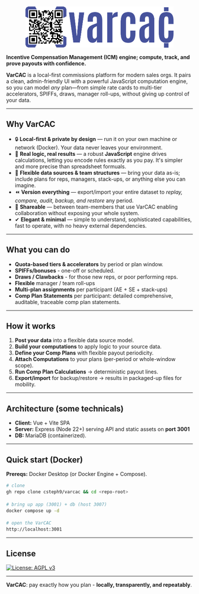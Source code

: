 <p align="center">
  <img src="varcac.png" width=400>

</p>

**Incentive Compensation Management (ICM) engine; compute, track, and prove payouts with confidence.**

**VarCAC** is a local-first commissions platform for modern sales orgs. It pairs a clean, admin-friendly UI with a powerful JavaScript computation engine, so you can model *any* plan—from simple rate cards to multi-tier accelerators, SPIFFs, draws, manager roll-ups, without giving up control of your data.

---

## Why VarCAC
- 🔒 **Local-first & private by design** — run it on your own machine or network (Docker). Your data never leaves your environment.
- 🧠 **Real logic, real results** — a robust **JavaScript** engine drives calculations, letting you encode rules exactly as you pay. It's simpler and more precise than spreadsheet formuals.
- 🧩 **Flexible data sources & team structures** — bring your data as-is; include plans for reps, managers, stack-ups, or anything else you can imagine.
- ⏪ **Version everything** — export/import your entire dataset to *replay, compare, audit, backup, and restore* any period.
- 🤝 **Shareable** — between team-members that use VarCAC enabling collaboration without exposing your whole system.
- ✔ **Elegant & minimal** — simple to understand, sophisticated capabilities, fast to operate, with no heavy external dependencies.

---

## What you can do
- **Quota-based tiers & accelerators** by period or plan window.
- **SPIFFs/bonuses** - one-off or scheduled.
- **Draws / Clawbacks** - for those new reps, or poor performing reps.
- **Flexible** manager / team roll-ups
- **Multi-plan assignments** per participant (AE + SE + stack-ups)
- **Comp Plan Statements** per participant: detailed comprehensive, auditable, traceable comp plan statements.

---

## How it works
1. **Post your data** into a flexible data source model.  
2. **Build your computations** to apply logic to your source data.
3. **Define your Comp Plans** with flexible payout periodicity. 
4. **Attach Computations** to your plans (per-period or whole-window scope).  
3. **Run Comp Plan Calculations** → deterministic payout lines.
4. **Export/import** for backup/restore → results in packaged-up files for mobility.

---

## Architecture (some technicals)
- **Client:** Vue + Vite SPA
- **Server:** Express (Node 22+) serving API and static assets on **port 3001**
- **DB:** MariaDB (containerized).

---

## Quick start (Docker)
**Prereqs:** Docker Desktop (or Docker Engine + Compose).

```bash
# clone
gh repo clone csteph9/varcac && cd <repo-root>

# bring up app (3001) + db (host 3007)
docker compose up -d

# open the VarCAC
http://localhost:3001
```
---

## License
[![License: AGPL v3](https://img.shields.io/badge/License-AGPL_v3-blue.svg)](LICENSE)

---

**VarCAC**: pay exactly how you plan - **locally, transparently, and repeatably**.
